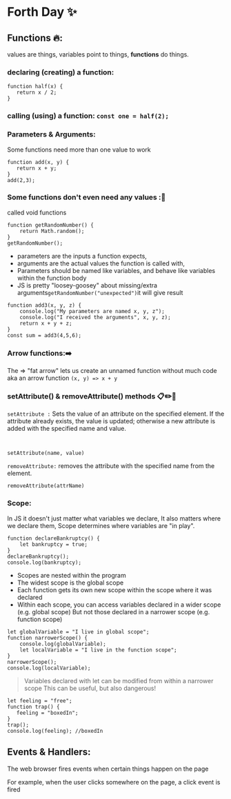 # Forth Day ✨

## Functions 🔥:
 values are things, variables point to things, **functions** do things.

 ### declaring (creating) a function:
 ```
function half(x) {
    return x / 2;
}
```
### calling (using) a function: `const one = half(2);`
 ### Parameters & Arguments:
 Some functions need more than one value to work
 ```
function add(x, y) {
    return x + y;
}
add(2,3);
```
### Some functions don't even need any values :📌
called void functions
```
function getRandomNumber() {
    return Math.random();
}
getRandomNumber();
```
- parameters are the inputs a function expects,
- arguments are the actual values the function is called with,
- Parameters should be named like variables, and behave like variables within the function body
- JS is pretty "loosey-goosey" about missing/extra arguments`getRandomNumber("unexpected")`it will give result
```
function add3(x, y, z) {
    console.log("My parameters are named x, y, z");
    console.log("I received the arguments", x, y, z);
    return x + y + z;
}
const sum = add3(4,5,6);
```
### Arrow functions:➡️
The => "fat arrow" lets us create an unnamed function without much code aka an arrow function `(x, y) => x + y`

### setAttribute() & removeAttribute() methods 📋✏️📌
`setAttribute :` Sets the value of an attribute on the specified element. If the attribute already exists, the value is updated; otherwise a new attribute is added with the specified name and value.

```


setAttribute(name, value)
```
 `removeAttribute:` removes the attribute with the specified name from the element.
 ```
removeAttribute(attrName)
```

### Scope:
In JS it doesn't just matter what variables we declare, It also matters where we declare them, Scope determines where variables are "in play".

```
function declareBankruptcy() {
    let bankruptcy = true;
}
declareBankruptcy();
console.log(bankruptcy);
```

- Scopes are nested within the program
- The widest scope is the global scope
- Each function gets its own new scope within the scope where it was declared
- Within each scope, you can access variables declared in a wider scope (e.g. global scope)
   But not those declared in a narrower scope (e.g. function scope)
```
let globalVariable = "I live in global scope"; 
function narrowerScope() {
    console.log(globalVariable);
    let localVariable = "I live in the function scope";
}
narrowerScope();
console.log(localVariable);
```
> Variables declared with let can be modified from within a narrower scope
> This can be useful, but also dangerous!
 ```
 let feeling = "free";
function trap() {
    feeling = "boxedIn";
}
trap();
console.log(feeling); //boxedIn
 ```

## Events & Handlers:
The web browser fires events when certain things happen on the page

For example, when the user clicks somewhere on the page, a click event is fired

